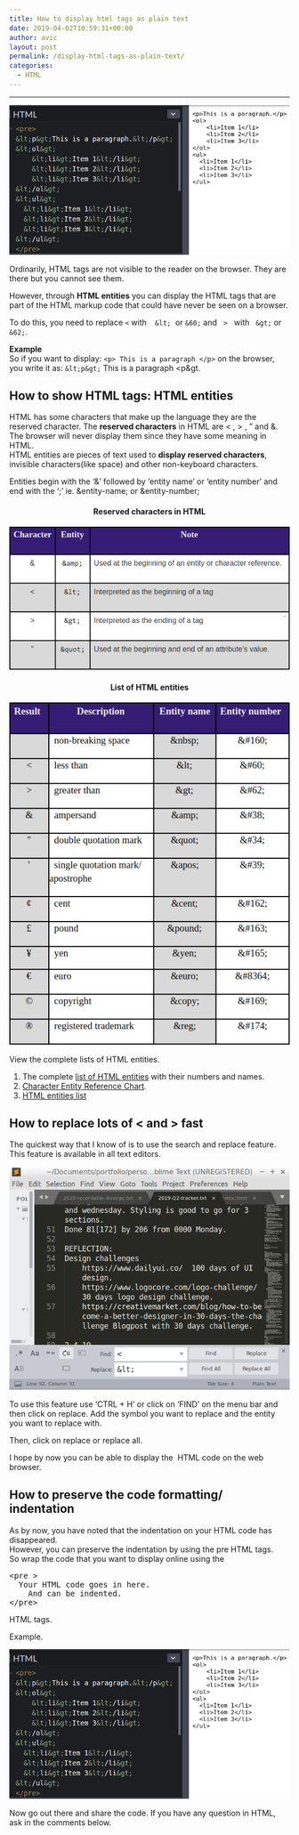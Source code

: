 ```yaml
---
title: How to display html tags as plain text
date: 2019-04-02T10:59:31+00:00
author: avic
layout: post
permalink: /display-html-tags-as-plain-text/
categories:
  - HTML
---
```

* * *

<img class="aligncenter wp-image-214 size-full" src="/public/04/display-code.png" alt="Show HTML tags on browser I using HTML entities"/>

Ordinarily, HTML tags are not visible to the reader on the browser. They are there but you cannot see them.

However, through **HTML entities** you can display the HTML tags that are part of the HTML markup code that could have never be seen on a browser.

To do this, you need to replace `<` with  ` &lt;`  or  `&60;` and   `>`   with ` &gt;` or  `&62;`.

**Example**  
So if you want to display: `<p> This is a paragraph </p>` on the browser, you write it as:  `&lt;p&gt;` This is a paragraph <p&gt.

## How to show HTML tags: HTML entities

HTML has some characters that make up the language they are the reserved character. The **reserved characters** in HTML are < , > , &#8221; and &. The browser will never display them since they have some meaning in HTML.  
HTML entities are pieces of text used to **display reserved characters**, invisible characters(like space) and other non-keyboard characters.

Entities begin with the ‘&’ followed by ‘entity name’ or ‘entity number’ and end with the ‘;’ ie. &entity-name; or &entity-number;

<h4 style="text-align: center;">
  Reserved characters in HTML
</h4>

<img src="/public/04/special-characters-html.png" alt="Reserved characters in HTML"/> 

<h4 style="text-align: center;">
  List of HTML entities
</h4>

<img src="/public/04/other-html-entities.png" alt="Commonly used HTML entities"/>

View the complete lists of HTML entities.

  1. The complete [list of HTML entities](https://www.freeformatter.com/html-entities.html) with their numbers and names.
  2. [Character Entity Reference Chart](https://dev.w3.org/html5/html-author/charref).
  3. [HTML entities list](https://developer.mozilla.org/en-US/docs/Glossary/Entity)

## How to replace lots of < and > fast

The quickest way that I know of is to use the search and replace feature. This feature is available in all text editors.

<img src="/public/04/mass-change-entities.png" alt="changing alot of html entities" /> 

To use this feature use &#8216;CTRL + H&#8217; or click on &#8216;FIND&#8217; on the menu bar and then click on replace. Add the symbol you want to replace and the entity you want to replace with.

Then, click on replace or replace all.

I hope by now you can be able to display the  HTML code on the web browser.

## How to preserve the code formatting/ indentation

As by now, you have noted that the indentation on your HTML code has disappeared.  
However, you can preserve the indentation by using the pre HTML tags.  
So wrap the code that you want to display online using the

<pre>&lt;pre &gt;
  Your HTML code goes in here.
    And can be indented.
&lt;/pre&gt;</pre>

HTML tags.

Example.

<img src="/public/04/display-code.png" alt="preserve code formating indentation html <pre>"/> 

Now go out there and share the code. If you have any question in HTML, ask in the comments below.
